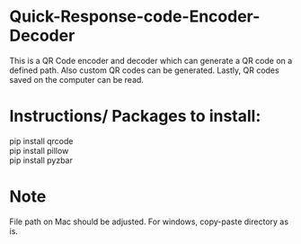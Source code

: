 # Quick-Response-code-Encoder-Decoder
This is a QR Code encoder and decoder which can generate a QR code on a defined path. Also custom QR codes can be generated. Lastly,
QR codes saved on the computer can be read. 

# Instructions/ Packages to install:
pip install qrcode <br />
pip install pillow <br />
pip install pyzbar <br />

# Note
File path on Mac should be adjusted. For windows, copy-paste directory as is. 
